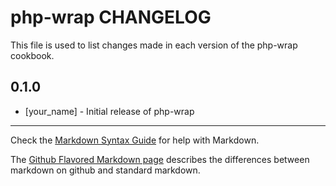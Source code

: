php-wrap CHANGELOG
==================

This file is used to list changes made in each version of the php-wrap cookbook.

0.1.0
-----
- [your_name] - Initial release of php-wrap

- - -
Check the [Markdown Syntax Guide](http://daringfireball.net/projects/markdown/syntax) for help with Markdown.

The [Github Flavored Markdown page](http://github.github.com/github-flavored-markdown/) describes the differences between markdown on github and standard markdown.
